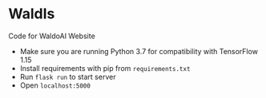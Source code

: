 # WaldIs
Code for WaldoAI Website

- Make sure you are running Python 3.7 for compatibility with TensorFlow 1.15
- Install requirements with pip from `requirements.txt`
- Run `flask run` to start server
- Open `localhost:5000`